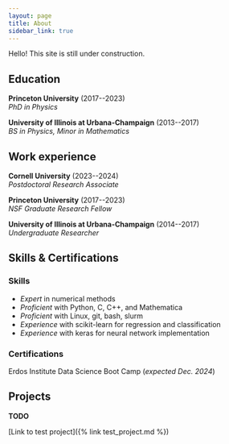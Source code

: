 ```yaml
---
layout: page
title: About
sidebar_link: true
---
```


<p class="message">
  Hello!  This site is still under construction.
</p>

## Education

**Princeton University** (2017--2023)\
_PhD in Physics_

**University of Illinois at Urbana-Champaign** (2013--2017)\
_BS in Physics, Minor in Mathematics_

## Work experience

**Cornell University** (2023--2024)\
_Postdoctoral Research Associate_

**Princeton University** (2017--2023)\
_NSF Graduate Research Fellow_

**University of Illinois at Urbana-Champaign** (2014--2017)\
_Undergraduate Researcher_

## Skills & Certifications

### Skills
- _Expert_ in numerical methods
- _Proficient_ with Python, C, C++, and Mathematica
- _Proficient_ with Linux, git, bash, slurm
- _Experience_ with scikit-learn for regression and classification
- _Experience_ with keras for neural network implementation

### Certifications

Erdos Institute Data Science Boot Camp (_expected Dec. 2024_)

## Projects

**TODO**

[Link to test project]({% link test_project.md %})
